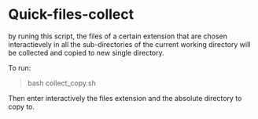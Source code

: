 # Quick-files-collect
by runing this script, the files of a certain extension that are chosen interactievely in all the sub-directories
of the current working directory will be collected and copied to new single directory.

To run:
> bash collect_copy.sh

Then enter interactively the files extension and the absolute directory to copy to.

